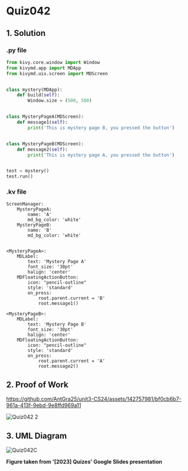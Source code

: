 # Quiz042

## 1. Solution

### .py file

```.py
from kivy.core.window import Window
from kivymd.app import MDApp
from kivymd.uix.screen import MDScreen


class mystery(MDApp):
    def build(self):
        Window.size = (500, 500)


class MysteryPageA(MDScreen):
    def message1(self):
        print('This is mystery page B, you pressed the button')


class MysteryPageB(MDScreen):
    def message2(self):
        print('This is mystery page A, you pressed the button')


test = mystery()
test.run()

```


### .kv file

```.kv
ScreenManager:
    MysteryPageA:
        name: 'A'
        md_bg_color: 'white'
    MysteryPageB:
        name: 'B'
        md_bg_color: 'white'


<MysteryPageA>:
    MDLabel:
        text: 'Mystery Page A'
        font_size: '30pt'
        halign: 'center'
    MDFloatingActionButton:
        icon: "pencil-outline"
        style: 'standard'
        on_press:
            root.parent.current = 'B'
            root.message1()

<MysteryPageB>:
    MDLabel:
        text: 'Mystery Page B'
        font_size: '30pt'
        halign: 'center'
    MDFloatingActionButton:
        icon: "pencil-outline"
        style: 'standard'
        on_press:
            root.parent.current = 'A'
            root.message2()

```
## 2. Proof of Work


https://github.com/AntGra25/unit3-CS24/assets/142757981/bf0cb6b7-961a-413f-9ebd-9e8ffd969a11


![Quiz042 2](https://github.com/AntGra25/unit3-CS24/assets/142757981/aff9f833-c3d1-4242-82d8-12e2fbc45596)


## 3. UML Diagram

![Quiz042C](https://github.com/AntGra25/unit3-CS24/assets/142757981/4153fe59-0e5d-404c-8269-9b097e2e38d9)

**Figure taken from '[2023] Quizes' Google Slides presentation**

